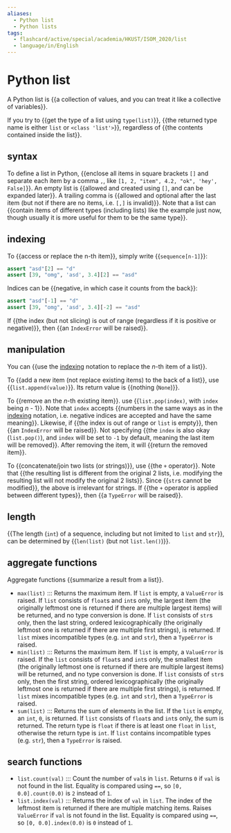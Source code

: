 ```yaml
---
aliases:
  - Python list
  - Python lists
tags:
  - flashcard/active/special/academia/HKUST/ISOM_2020/list
  - language/in/English
---
```


# Python list

A Python list is {{a collection of values, and you can treat it like a collective of variables}}. <!--SR:!2024-11-17,50,294-->

If you try to {{get the type of a list using `type(list)`}}, {{the returned type name is either `list` or `<class 'list'>`}}, regardless of {{the contents contained inside the list}}. <!--SR:!2024-11-14,49,294!2024-11-09,45,294!2024-12-05,66,314-->

## syntax

To define a list in Python, {{enclose all items in square brackets `[]` and separate each item by a comma `,`, like `[1, 2, "item", 4.2, "ok", 'hey', False]`}}. An empty list is {{allowed and created using `[]`, and can be expanded later}}. A trailing comma is {{allowed and optional after the last item (but not if there are no items, i.e. `[,]` is invalid)}}. Note that a list can {{contain items of different types (including lists) like the example just now, though usually it is more useful for them to be the same type}}. <!--SR:!2024-10-29,35,294!2024-10-26,32,294!2024-10-27,33,294!2024-11-06,39,294-->

## indexing

To {{access or replace the n-th item}}, simply write {{`sequence[n-1]`}}: <!--SR:!2024-11-28,61,314!2024-12-02,63,310-->

```Python
assert "asd"[2] == "d"
assert [39, "omg", 'asd', 3.4][2] == "asd"
```

Indices can be {{negative, in which case it counts from the back}}: <!--SR:!2024-11-18,51,294-->

```Python
assert "asd"[-1] == "d"
assert [39, "omg", 'asd', 3.4][-2] == "asd"
```

If {{the index (but not slicing) is out of range (regardless if it is positive or negative)}}, then {{an `IndexError` will be raised}}. <!--SR:!2024-10-25,31,294!2024-10-28,34,294-->

## manipulation

You can {{use the [indexing](#indexing) notation to replace the _n_-th item of a list}}. <!--SR:!2024-12-08,68,314-->

To {{add a new item (not replace existing items) to the back of a list}}, use {{`list.append(value)`}}. Its return value is {{nothing (`None`)}}. <!--SR:!2024-10-23,29,274!2024-12-01,62,314!2024-10-19,25,274-->

To {{remove an the _n_-th existing item}}. use {{`list.pop(index)`, with `index` being _n_ - 1}}. Note that `index` accepts {{numbers in the same ways as in the [indexing](#indexing) notation, i.e. negative indices are accepted and have the same meaning}}. Likewise, if {{the index is out of range or `list` is empty}}, then {{an `IndexError` will be raised}}. Not specifying {{the `index` is also okay (`list.pop()`), and `index` will be set to `-1` by default, meaning the last item will be removed}}. After removing the item, it will {{return the removed item}}. <!--SR:!2024-11-08,44,294!2024-10-31,37,294!2024-11-09,44,294!2024-11-30,61,314!2024-10-25,31,294!2024-12-07,67,314!2024-11-28,59,310-->

To {{concatenate/join two lists (or strings)}}, use {{the `+` operator}}. Note that {{the resulting list is different from the original 2 lists, i.e. modifying the resulting list will not modify the original 2 lists}}. Since {{`str`s cannot be modified}}, the above is irrelevant for strings. If {{the `+` operator is applied between different types}}, then {{a `TypeError` will be raised}}. <!--SR:!2025-01-08,83,336!2025-01-08,83,336!2025-01-08,83,336!2025-01-08,83,336!2025-01-08,83,336!2025-01-08,83,336-->

## length

{{The length (`int`) of a sequence, including but not limited to `list` and `str`}}, can be determined by {{`len(list)` (but not `list.len()`)}}. <!--SR:!2024-11-28,61,314!2024-12-06,66,314-->

## aggregate functions

Aggregate functions {{summarize a result from a list}}. <!--SR:!2024-10-28,34,294-->

- `max(list)` ::: Returns the maximum item. If `list` is empty, a `ValueError` is raised. If `list` consists of `float`s and `int`s only, the largest item (the originally leftmost one is returned if there are multiple largest items) will be returned, and no type conversion is done. If `list` consists of `str`s only, then the last string, ordered lexicographically (the originally leftmost one is returned if there are multiple first strings), is returned. If `list` mixes incompatible types (e.g. `int` and `str`), then a `TypeError` is raised. <!--SR:!2024-10-19,25,274!2024-10-27,33,274-->
- `min(list)` ::: Returns the maximum item. If `list` is empty, a `ValueError` is raised. If the `list` consists of `float`s and `int`s only, the smallest item (the originally leftmost one is returned if there are multiple largest items) will be returned, and no type conversion is done. If `list` consists of `str`s only, then the first string, ordered lexicographically (the originally leftmost one is returned if there are multiple first strings), is returned. If `list` mixes incompatible types (e.g. `int` and `str`), then a `TypeError` is raised. <!--SR:!2024-10-24,30,294!2024-11-09,44,294-->
- `sum(list)` ::: Returns the sum of elements in the list. If the `list` is empty, an `int`, `0`, is returned. If `list` consists of `float`s and `int`s only, the sum is returned. The return type is `float` if there is at least one `float` in `list`, otherwise the return type is `int`. If `list` contains incompatible types (e.g. `str`), then a `TypeError` is raised. <!--SR:!2024-10-23,28,274!2024-10-20,26,274-->

## search functions

- `list.count(val)` ::: Count the number of `val`s in `list`. Returns `0` if `val` is not found in the list. Equality is compared using `==`, so `[0, 0.0].count(0.0)` is `2` instead of `1`. <!--SR:!2024-11-17,40,316!2025-01-08,83,336-->
- `list.index(val)` ::: Returns the index of `val` in `list`. The index of the leftmost item is returned if there are multiple matching items. Raises `ValueError` if `val` is not found in the list. Equality is compared using `==`, so `[0, 0.0].index(0.0)` is `0` instead of `1`. <!--SR:!2025-01-08,83,336!2025-01-08,83,336-->
